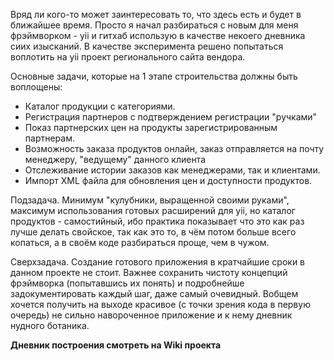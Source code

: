 Вряд ли кого-то может заинтересовать то, что здесь есть и будет в ближайшее время. 
Просто я начал разбираться с новым для меня фрэймворком - yii и гитхаб использую в качестве некоего дневника
сиих изысканий.  В качестве эксперимента решено попытаться воплотить на yii проект регионального сайта вендора. 

Основные задачи, которые на 1 этапе строительства должны быть воплощены:

* Каталог продукции с категориями.
* Регистрация партнеров с подтверждением регистрации "ручками"
* Показ партнерских цен на продукты зарегистрированным партнерам.
* Возможность заказа продуктов онлайн, заказ отправляется на почту менеджеру, "ведущему" данного клиента
* Отслеживание истории заказов как менеджерами, так и клиентами.
* Импорт XML файла для обновления цен и доступности продуктов.

Подзадача. Минимум "кулубники, выращенной своими руками", максимум использования готовых расширений для yii, 
но каталог продуктов - самостийный, ибо практика показывает что это как раз лучше делать свойское, так как это то, в чём потом больше всего копаться, а в своём коде разбираться проще, чем в чужом. 

Сверхзадача. Создание готового приложения в кратчайшие сроки в данном проекте не стоит. Важнее сохранить чистоту концепций фрэймворка (попытавшись их понять) и подробнейше задокументировать каждый шаг, даже самый очевидный.  Вобщем хочется получить на выходе красивое (с точки зрения кода в первую очередь) не сильно навороченное приложение и к нему дневник нудного ботаника. 

**Дневник построения смотреть на Wiki проекта**

